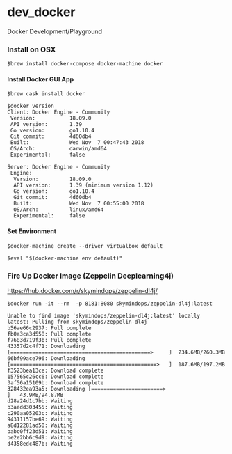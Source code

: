 # dev_docker
Docker Development/Playground

### Install on OSX
`$brew install docker-compose docker-machine docker`

#### Install Docker GUI App 
`$brew cask install docker`

```
$docker version
Client: Docker Engine - Community
 Version:           18.09.0
 API version:       1.39
 Go version:        go1.10.4
 Git commit:        4d60db4
 Built:             Wed Nov  7 00:47:43 2018
 OS/Arch:           darwin/amd64
 Experimental:      false

Server: Docker Engine - Community
 Engine:
  Version:          18.09.0
  API version:      1.39 (minimum version 1.12)
  Go version:       go1.10.4
  Git commit:       4d60db4
  Built:            Wed Nov  7 00:55:00 2018
  OS/Arch:          linux/amd64
  Experimental:     false
  ```
#### Set Environment
`$docker-machine create --driver virtualbox default`

`$eval "$(docker-machine env default)"`

### Fire Up Docker Image (Zeppelin Deeplearning4j)
https://hub.docker.com/r/skymindops/zeppelin-dl4j/

```
$docker run -it --rm  -p 8181:8080 skymindops/zeppelin-dl4j:latest

Unable to find image 'skymindops/zeppelin-dl4j:latest' locally   
latest: Pulling from skymindops/zeppelin-dl4j  
b56ae66c2937: Pull complete  
fb0a3ca3d558: Pull complete  
f7683d719f3b: Pull complete 
43357d2c4f71: Downloading [=============================================>     ]  234.6MB/260.3MB   
66bf99ace796: Downloading [===============================================>   ]  187.6MB/197.2MB 
f3523bea13ce: Download complete  
157565c26cc6: Download complete 
3af56a15109b: Download complete  
328432ea93a5: Downloading [=======================>                           ]   43.9MB/94.87MB  
d28a24d1c7bb: Waiting 
b3aedd303455: Waiting  
c290aa05203c: Waiting  
94311157be69: Waiting  
a8d12281ad50: Waiting  
babc0ff23d51: Waiting  
be2e2bb6c9d9: Waiting  
d4358edc487b: Waiting  

```
